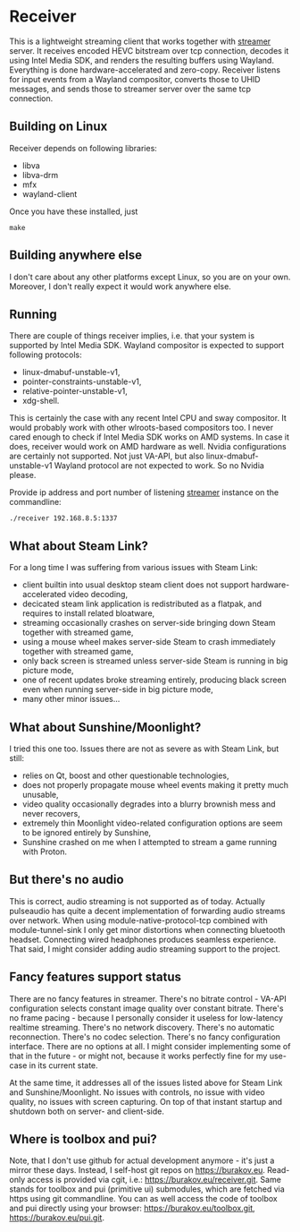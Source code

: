 # Receiver

This is a lightweight streaming client that works together with [streamer](https://burakov.eu/streamer.git) server. It receives encoded HEVC bitstream over tcp connection, decodes it using Intel Media SDK, and renders the resulting buffers using Wayland. Everything is done hardware-accelerated and zero-copy. Receiver listens for input events from a Wayland compositor, converts those to UHID messages, and sends those to streamer server over the same tcp connection.

## Building on Linux

Receiver depends on following libraries:
* libva
* libva-drm
* mfx
* wayland-client

Once you have these installed, just
```
make
```

## Building anywhere else

I don't care about any other platforms except Linux, so you are on your own. Moreover, I don't really expect it would work anywhere else.

## Running

There are couple of things receiver implies, i.e. that your system is supported by Intel Media SDK. Wayland compositor is expected to support following protocols:
* linux-dmabuf-unstable-v1,
* pointer-constraints-unstable-v1,
* relative-pointer-unstable-v1,
* xdg-shell.

This is certainly the case with any recent Intel CPU and sway compositor. It would probably work with other wlroots-based compositors too. I never cared enough to check if Intel Media SDK works on AMD systems. In case it does, receiver would work on AMD hardware as well. Nvidia configurations are certainly not supported. Not just VA-API, but also linux-dmabuf-unstable-v1 Wayland protocol are not expected to work. So no Nvidia please.

Provide ip address and port number of listening [streamer](https://burakov/streamer.git) instance on the commandline:
```
./receiver 192.168.8.5:1337
```

## What about Steam Link?

For a long time I was suffering from various issues with Steam Link:
* client builtin into usual desktop steam client does not support hardware-accelerated video decoding,
* decicated steam link application is redistributed as a flatpak, and requires to install related bloatware,
* streaming occasionally crashes on server-side bringing down Steam together with streamed game,
* using a mouse wheel makes server-side Steam to crash immediately together with streamed game,
* only back screen is streamed unless server-side Steam is running in big picture mode,
* one of recent updates broke streaming entirely, producing black screen even when running server-side in big picture mode,
* many other minor issues...

## What about Sunshine/Moonlight?

I tried this one too. Issues there are not as severe as with Steam Link, but still:
* relies on Qt, boost and other questionable technologies,
* does not properly propagate mouse wheel events making it pretty much unusable,
* video quality occasionally degrades into a blurry brownish mess and never recovers,
* extremely thin Moonlight video-related configuration options are seem to be ignored entirely by Sunshine,
* Sunshine crashed on me when I attempted to stream a game running with Proton.

## But there's no audio

This is correct, audio streaming is not supported as of today. Actually pulseaudio has quite a decent implementation of forwarding audio streams over network. When using module-native-protocol-tcp combined with module-tunnel-sink I only get minor distortions when connecting bluetooth headset. Connecting wired headphones produces seamless experience. That said, I might consider adding audio streaming support to the project.

## Fancy features support status

There are no fancy features in streamer. There's no bitrate control - VA-API configuration selects constant image quality over constant bitrate. There's no frame pacing - because I personally consider it useless for low-latency realtime streaming. There's no network discovery. There's no automatic reconnection. There's no codec selection. There's no fancy configuration interface. There are no options at all. I might consider implementing some of that in the future - or might not, because it works perfectly fine for my use-case in its current state.

At the same time, it addresses all of the issues listed above for Steam Link and Sunshine/Moonlight. No issues with controls, no issue with video quality, no issues with screen capturing. On top of that instant startup and shutdown both on server- and client-side.

## Where is toolbox and pui?

Note, that I don't use github for actual development anymore - it's just a mirror these days. Instead, I self-host git repos on https://burakov.eu. Read-only access is provided via cgit, i.e.: https://burakov.eu/receiver.git. Same stands for toolbox and pui (primitive ui) submodules, which are fetched via https using git commandline. You can as well access the code of toolbox and pui directly using your browser: https://burakov.eu/toolbox.git, https://burakov.eu/pui.git.
